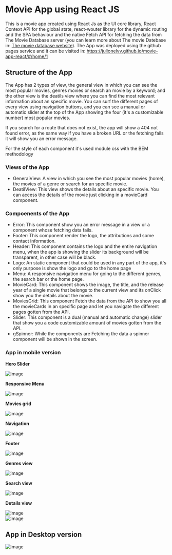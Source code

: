 # Movie App using React JS

This is a movie app created using React Js as the UI core library, React Context API for the global state, react-wouter library for the dynamic routing and the SPA behaviour and the native Fetch API for fetching the data from The Movie Database server (you can learn more about The movie Datebase in: [The movie database website](https://www.themoviedb.org/?language=es)). The App was deployed using the github pages service and it can be visited in: <https://julionelvv.github.io/movie-app-react/#/home/1>

## Structure of the App

The App has 2 types of view, the general view in which you can see the most popular movies, genres movies or search an movie by a keyword; and the other view is the deatils view where you can find the most relevant informafion about an specific movie. You can surf the different pages of every view using navigation buttons, and you can see a manual or automatic slider at the top of the App showing the four (it's a customizable number) most popular movies.

If you search for a route that does not exist, the app will show a 404 not found error, as the same way if you have a broken URL or the fetching fails it will show you an error message.

For the style of each component it's used module css with the BEM methodology

### Views of the App

* GeneralView: A view in which you see the most popular movies (home), the movies of a genre or search for an specific movie.
* DeatilView: This view shows the details about an specific movie. You can access the details of the movie just clicking in a movieCard component.

### Compoenents of the App

* Error: This component show you an error message in a view or a component whose fetching data fails.
* Footer: This component render the logo, the attributions and some contact information.
* Header: This component contains the logo and the entire navigation  menu, when the app is showing the slider its background will be transparent, in other case will be black.
* Logo: An static component that could be used in any part of the app, it's only purpose is show the logo and go to the home page
* Menu: A responsive navigation menu for going to the different genres, the search bar or the home page.
* MovieCard: This component shows the image, the title, and the release year of a single movie that belongs to the current view and its onClick show you the details about the movie.
* MoviesGrid: This component Fetch the data from the API to show you all the movieCards in an specific page and let you navigate the different pages gotten from the API.
* Slider: This component is a dual (manual and automatic change) slider that show you a code customizable amount of movies gotten from the API.
* gSpinner: While the components are Fetching the data a spinner component will be shown in the screen.

### App in mobile version

**Hero Slider**  

![image](https://user-images.githubusercontent.com/98757236/178884397-64b29c6a-d17c-4c8a-900e-ca4f2fae76bd.png)

**Responsive Menu**  

![image](https://user-images.githubusercontent.com/98757236/179025019-86f5bf2e-e0f2-476e-8f6f-17c414436d35.png)

**Movies grid**  

![image](https://user-images.githubusercontent.com/98757236/179022813-978cd439-ef6f-4426-9e5c-bc8d5cd1ea1e.png)

**Navigation**  

![image](https://user-images.githubusercontent.com/98757236/179023109-2e726c34-600c-48d9-80ea-257e73d6ad65.png)

**Footer**  

![image](https://user-images.githubusercontent.com/98757236/179024820-9e664f43-2906-4037-b679-1336f6767422.png)

**Genres view**  

![image](https://user-images.githubusercontent.com/98757236/179025283-545ae393-255b-4aff-bd4e-f2b3d3ab089c.png)

**Search view**  

![image](https://user-images.githubusercontent.com/98757236/179027721-53e095e1-d931-4c6f-a466-0e06acc24cf8.png)  

**Details view**  

![image](https://user-images.githubusercontent.com/98757236/179025715-273196e2-414f-456c-accb-b1e75a9076e7.png)  
![image](https://user-images.githubusercontent.com/98757236/179025831-91333428-1306-44ad-a2f8-c66390e11c34.png)  

## App in Desktop version  

![image](https://user-images.githubusercontent.com/98757236/179028477-4f1f40de-2fd2-4673-9b1f-6879cbbfd165.png)










